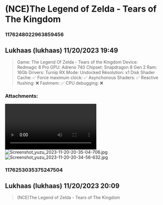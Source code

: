 # (NCE)The Legend of Zelda - Tears of The Kingdom
### 1176248022963859456
## Lukhaas (lukhaas) 11/20/2023 19:49 

> Game: The Legend Of Zelda - Tears of the Kingdom 
> Device: Redmagic 8 Pro 
> GPU: Adreno 740
> Chipset: Snapdragon 8 Gen 2
> Ram: 16Gb
> Drivers: Turnip RX
> Mode: Undocked
> Résolution: x1
> Disk Shader Cache: ✅
> Force maximum clock: ✅
> Asynchonous Shaders: ✅
> Reactive flushing: ❌
> Fastmem: ✅
> CPU debugging: ❌
### Attachments: 
![Screen_Record_2023-11-20-20-35-16.mp4](https://yuzudiscordbackup.s3.us-west-2.amazonaws.com/files-media/1176248022963859456_Screen_Record_2023-11-20-20-35-16.mp4)
![Screenshot_yuzu_2023-11-20-20-35-04-706.jpg](https://yuzudiscordbackup.s3.us-west-2.amazonaws.com/files-media/1176248022963859456_Screenshot_yuzu_2023-11-20-20-35-04-706.jpg)
![Screenshot_yuzu_2023-11-20-20-34-56-632.jpg](https://yuzudiscordbackup.s3.us-west-2.amazonaws.com/files-media/1176248022963859456_Screenshot_yuzu_2023-11-20-20-34-56-632.jpg)

### 1176253035375247504
## Lukhaas (lukhaas) 11/20/2023 20:09 

> (NCE)The Legend of Zelda - Tears of The Kingdom

